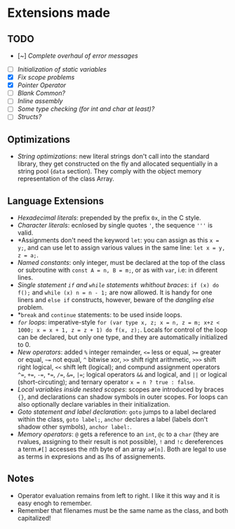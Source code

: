# Extensions made

## TODO

- [~] *Complete overhaul of error messages*
- [ ] *Initialization of static variables*
- [x] *Fix scope problems*
- [x] *Pointer Operator*
- [ ] *Blank Common?*
- [ ] *Inline assembly*
- [ ] *Some type checking (for int and char at least)?*
- [ ] *Structs?*

## Optimizations

- *String optimizations*: new literal strings don't call into the standard library, they get constructed on the fly and allocated sequentially in a string pool (`data` section). They comply with the object memory representation of the class Array.

## Language Extensions

- *Hexadecimal literals*: prepended by the prefix `0x`, in the C style.
- *Character literals*: ecnlosed by single quotes `'`, the sequence `'''` is valid.
- *Assignments don't need the keyword `let`: you can assign as this `x = y;`, and can use let to assign various values in the same line: `let x = y, z = a;`.
- *Named constants*: only integer, must be declared at the top of the class or subroutine with `const A = n, B = m;`, or as with `var`, i.e: in diferent lines.
- *Single statement `if` and `while` statements whithout braces*: `if (x) do f();` and `while (x) n = n - 1;` are now allowed. It is handy for one liners and `else if` constructs, however, beware of the *dangling else* problem.
- *`break` and `continue` statements: to be used inside loops.
- *`for` loops*: imperative-style `for (var type x, z; x = n, z = m; x+z < 1000; x = x + 1, z = z + 1) do f(x, z);`. Locals for control of the loop can be declared, but only one type, and they are automatically initialized to 0.
- *New operators*: added `%` integer remainder, `<=` less or equal, `>=` greater or equal, `~=` not equal, `^` bitwise xor, `>>` shift right arithmetic, `>>>` shift right logical, `<<` shift left (logical); and compund assignment operators `^=`, `+=`, `-=`, `*=`, `/=`, `&=`, `|=`; logical operators `&&` and logical, and  `||` or logical (short-circuting); and ternary operator `x = n ? true : false`.
- *Local variables inside nested scopes*: scopes are introduced by braces `{}`, and declarations can shadow symbols in outer scopes. For loops can also optionally declare variables in their initialization.
- *Goto statement and label declaration*: `goto` jumps to a label declared within the class, `goto label;`, `anchor` declares a label (labels don't shadow other symbols), `anchor label:`.
- *Memory operators*: `@` gets a reference to an `int`, `@c` to a `char` (they are rvalues, assigning to their result is not possible), `!` and `!c` dereferences a term.`#[]` accesses the nth byte of an array `a#[n]`. Both are legal to use as terms in expresions and as lhs of assignements.

## Notes

- Operator evaluation remains from left to right. I like it this way and it is easy enogh to remember.
- Remember that filenames must be the same name as the class, and both capitalized!